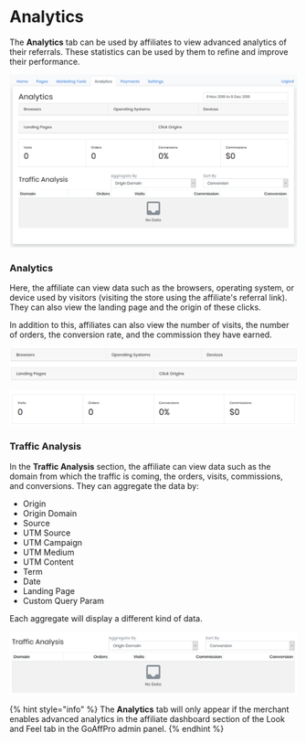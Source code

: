 # Analytics

The **Analytics** tab can be used by affiliates to view advanced analytics of their referrals. These statistics can be used by them to refine and improve their performance.

![Analytics Tab](<../../.gitbook/assets/Annotation 2019-12-09 232958.png>)

### Analytics

Here, the affiliate can view data such as the browsers, operating system, or device used by visitors  (visiting the store using the affiliate's referral link). They can also view the landing page and the origin of these clicks.

In addition to this, affiliates can also view the number of visits, the number of orders, the conversion rate, and the commission they have earned.

![](<../../.gitbook/assets/Annotation 2019-12-09 233102.png>)

![Analytics](<../../.gitbook/assets/Annotation 2019-12-09 233129.png>)

### Traffic Analysis

In the **Traffic Analysis** section, the affiliate can view data such as the domain from which the traffic is coming, the orders, visits, commissions, and conversions. They can aggregate the data by:

* Origin
* Origin Domain
* Source&#x20;
* UTM Source
* UTM Campaign
* UTM Medium&#x20;
* UTM Content
* Term&#x20;
* Date&#x20;
* Landing Page&#x20;
* Custom Query Param

Each aggregate will display a different kind of data.

![Traffic Analysis](<../../.gitbook/assets/Annotation 2019-12-09 233205.png>)

{% hint style="info" %}
The **Analytics** tab will only appear if the merchant enables advanced analytics in the affiliate dashboard section of the Look and Feel tab in the GoAffPro admin panel.
{% endhint %}
